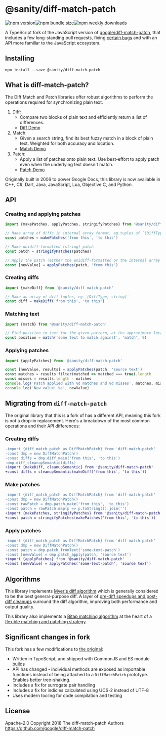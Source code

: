# @sanity/diff-match-patch

[![npm version](https://img.shields.io/npm/v/@sanity/diff-match-patch.svg?style=flat-square)](https://www.npmjs.com/package/@sanity/diff-match-patch)[![npm bundle size](https://img.shields.io/bundlephobia/minzip/@sanity/diff-match-patch?style=flat-square)](https://bundlephobia.com/result?p=@sanity/diff-match-patch)[![npm weekly downloads](https://img.shields.io/npm/dw/@sanity/diff-match-patch.svg?style=flat-square)](https://www.npmjs.com/package/@sanity/diff-match-patch)

A TypeScript fork of the JavaScript version of [google/diff-match-patch](https://github.com/google/diff-match-patch), that includes a few long-standing pull requests, fixing [certain bugs](#significant-changes-in-fork) and with an API more familiar to the JavaScript ecosystem.

## Installing

```
npm install --save @sanity/diff-match-patch
```

## What is diff-match-patch?

The Diff Match and Patch libraries offer robust algorithms to perform the
operations required for synchronizing plain text.

1. Diff:
   - Compare two blocks of plain text and efficiently return a list of differences.
   - [Diff Demo](https://neil.fraser.name/software/diff_match_patch/demos/diff.html)
2. Match:
   - Given a search string, find its best fuzzy match in a block of plain text. Weighted for both accuracy and location.
   - [Match Demo](https://neil.fraser.name/software/diff_match_patch/demos/match.html)
3. Patch:
   - Apply a list of patches onto plain text. Use best-effort to apply patch even when the underlying text doesn't match.
   - [Patch Demo](https://neil.fraser.name/software/diff_match_patch/demos/patch.html)

Originally built in 2006 to power Google Docs, this library is now available in C++, C#, Dart, Java, JavaScript, Lua, Objective C, and Python.

## API

### Creating and applying patches

```ts
import {makePatches, applyPatches, stringifyPatches} from '@sanity/diff-match-patch'

// Make array of diffs in internal array format, eg tuples of `[DiffType, string]`
const patches = makePatches('from this', 'to this')

// Make unidiff-formatted (string) patch
const patch = stringifyPatches(patches)

// Apply the patch (either the unidiff-formatted or the internal array representation)
const [newValue] = applyPatches(patch, 'from this')
```

### Creating diffs

```ts
import {makeDiff} from '@sanity/diff-match-patch'

// Make an array of diff tuples, eg `[DiffType, string]`
const diff = makeDiff('from this', 'to this')
```

### Matching text

```ts
import {match} from '@sanity/diff-match-patch'

// Find position in text for the given pattern, at the approximate location given
const position = match('some text to match against', 'match', 9)
```

### Applying patches

```ts
import {applyPatches} from '@sanity/diff-match-patch'

const [newValue, results] = applyPatches(patch, 'source text')
const matches = results.filter(matched => matched === true).length
const misses = results.length - matches
console.log('Patch applied with %d matches and %d misses', matches, misses)
console.log('New value: %s', newValue)
```

## Migrating from `diff-match-patch`

The original library that this is a fork of has a different API, meaning this fork is not a drop-in replacement. Here's a breakdown of the most common operations and their API differences:

### Creating diffs

```diff
-import {diff_match_patch as DiffMatchPatch} from 'diff-match-patch'
-const dmp = new DiffMatchPatch()
-const diffs = dmp.diff_main('from this', 'to this')
-dmp.diff_cleanupSemantic(diffs)
+import {makeDiff, cleanupSemantic} from '@sanity/diff-match-patch'
+const diffs = cleanupSemantic(makeDiff('from this', 'to this'))
```

### Make patches

```diff
-import {diff_match_patch as DiffMatchPatch} from 'diff-match-patch'
-const dmp = new DiffMatchPatch()
-const rawPatch = dmp.patch_make('from this', 'to this')
-const patch = rawPatch.map(p => p.toString()).join('')
+import {makePatches, stringifyPatches} from '@sanity/diff-match-patch'
+const patch = stringifyPatches(makePatches('from this', 'to this'))
```

### Apply patches

```diff
-import {diff_match_patch as DiffMatchPatch} from 'diff-match-patch'
-const dmp = new DiffMatchPatch()
-const patch = dmp.patch_fromText('some-text-patch')
-const [newValue] = dmp.patch_apply(patch, 'source text')
+import {applyPatches} from '@sanity/diff-match-patch'
+const [newValue] = applyPatches('some-text-patch', 'source text')
```

## Algorithms

This library implements [Myer's diff algorithm](https://neil.fraser.name/writing/diff/myers.pdf) which is generally considered to be the best general-purpose diff. A layer of [pre-diff speedups and post-diff cleanups](https://neil.fraser.name/writing/diff/) surround the diff algorithm, improving both performance and output quality.

This library also implements a [Bitap matching algorithm](https://neil.fraser.name/writing/patch/bitap.ps) at the heart of a [flexible matching and patching strategy](https://neil.fraser.name/writing/patch/).

## Significant changes in fork

This fork has a few modifications to [the original](https://github.com/google/diff-match-patch):

- Written in TypeScript, and shipped with CommonJS and ES module builds
- API has changed - individual methods are exposed as importable functions instead of being attached to a `DiffMatchPatch` prototype. Enables better tree-shaking.
- Includes a fix for surrogate pair handling
- Includes a fix for indicies calculated using UCS-2 instead of UTF-8
- Uses modern tooling for code compilation and testing

## License

Apache-2.0
Copyright 2018 The diff-match-patch Authors
https://github.com/google/diff-match-patch
